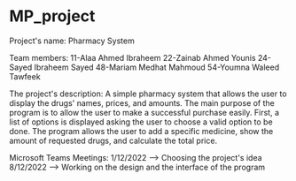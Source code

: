 # MP_project

Project's name: Pharmacy System

Team members:
  11-Alaa Ahmed Ibraheem      22-Zainab Ahmed Younis      24-Sayed Ibraheem Sayed      48-Mariam Medhat Mahmoud      54-Youmna Waleed Tawfeek


The project's description:
             A simple pharmacy system that allows the user to display the drugs' names, prices, and amounts. The main purpose of the program is to allow the user to                  make a successful purchase easily. First, a list of options is displayed asking the user to choose a valid option to be done. The program allows the                      user to add a specific medicine, show the amount of requested drugs, and calculate the total price.   
    


Microsoft Teams Meetings:
1/12/2022 --> Choosing the project's idea
8/12/2022 --> Working on the design and the interface of the program





